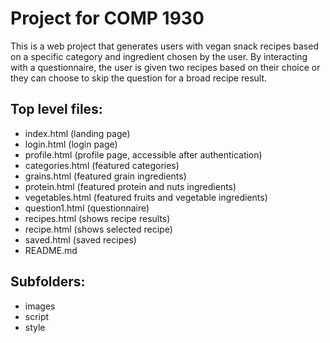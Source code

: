 # Project for COMP 1930 

This is a web project that generates users with vegan snack recipes based on a specific 
category and ingredient chosen by the user. By interacting with a questionnaire, the 
user is given two recipes based on their choice or they can choose to skip the question 
for a broad recipe result. 


## Top level files:
* index.html (landing page)
* login.html (login page)
* profile.html (profile page, accessible after authentication)
* categories.html (featured categories)
* grains.html (featured grain ingredients)
* protein.html (featured protein and nuts ingredients)
* vegetables.html (featured fruits and vegetable ingredients)
* question1.html (questionnaire)
* recipes.html (shows recipe results)
* recipe.html (shows selected recipe)
* saved.html (saved recipes)
* README.md

## Subfolders:
* images
* script
* style